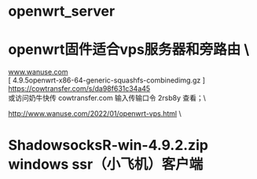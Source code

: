 # openwrt_server
# openwrt固件适合vps服务器和旁路由 \
www.wanuse.com \
[ 4.9.5openwrt-x86-64-generic-squashfs-combinedimg.gz ] \
https://cowtransfer.com/s/da98f631c34a45 \
或访问奶牛快传 cowtransfer.com 输入传输口令 2rsb8y 查看；\

http://www.wanuse.com/2022/01/openwrt-vps.html \

# ShadowsocksR-win-4.9.2.zip  windows ssr（小飞机）客户端
